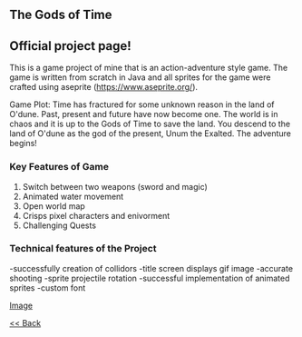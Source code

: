 ## The Gods of Time
## Official project page!

This is a game project of mine that is an action-adventure style game. The game is written from scratch in Java and all sprites for the game were crafted using aseprite (https://www.aseprite.org/).

Game Plot: Time has fractured for some unknown reason in the land of O'dune. Past, present and future have now become one. The world is in chaos and it is up to the Gods of Time to save the land. You descend to the land of O'dune as the god of the present, Unum the Exalted. The adventure begins!

### Key Features of Game

1. Switch between two weapons (sword and magic)
2. Animated water movement
3. Open world map
4. Crisps pixel characters and enivorment
5. Challenging Quests

### Technical features of the Project

-successfully creation of collidors
-title screen displays gif image
-accurate shooting
-sprite projectile rotation
-successful implementation of animated sprites
-custom font

[Image](https://zevyirmiyahu.github.io/got.png)


[<< Back](http://zevyirmiyahu.github.io)
